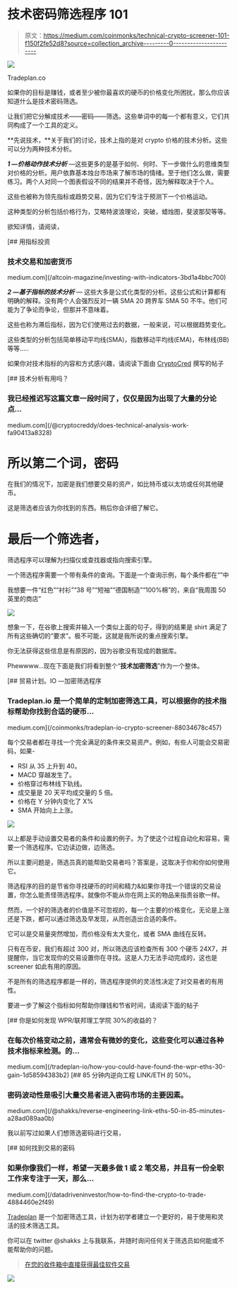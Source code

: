 # 技术密码筛选程序 101

> 原文：<https://medium.com/coinmonks/technical-crypto-screener-101-f150f2fe52d8?source=collection_archive---------0----------------------->

![](img/5117ca0fd255d95312a5c94e2586bc70.png)

Tradeplan.co

如果你的目标是赚钱，或者至少被你最喜欢的硬币的价格变化所困扰，那么你应该知道什么是技术密码筛选。

让我们把它分解成技术——密码——筛选。这些单词中的每一个都有意义，它们共同构成了一个工具的定义。

**先说技术，**关于我们的讨论，技术上指的是对 crypto 价格的技术分析。这些可以分为两种技术分析。

***1 —价格动作技术分析*** —这些更多的是基于如何、何时、下一步做什么的思维类型对价格的分析。用户依靠基本烛台市场来了解市场的情绪。至于他们怎么做，需要练习。两个人对同一个图表假设不同的结果并不奇怪，因为解释取决于个人。

这些也被称为领先指标或趋势交易，因为它们专注于预测下一个价格运动。

这种类型的分析包括价格行为，艾略特波浪理论，突破，蜡烛图，斐波那契等等。

欲知详情，请阅读，

[](/altcoin-magazine/investing-with-indicators-3bd1a4bbc700) [## 用指标投资

### 技术交易和加密货币

medium.com](/altcoin-magazine/investing-with-indicators-3bd1a4bbc700) 

***2 —基于指标的技术分析*** — 这些大多是公式化类型的分析。这些公式和计算都有明确的解释。没有两个人会强烈反对一辆 SMA 20 跨界车 SMA 50 不牛。他们可能为了争论而争论，但那并不意味着。

这些也称为滞后指标，因为它们使用过去的数据，一般来说，可以根据趋势变化。

这些类型的分析包括简单移动平均线(SMA)，指数移动平均线(EMA)，布林线(BB)等等…..

如果你对技术指标的内容和方式感兴趣，请阅读下面由 [CryptoCred](https://medium.com/u/f4aaa233d678?source=post_page-----f150f2fe52d8--------------------------------) 撰写的帖子

[](/@cryptocreddy/does-technical-analysis-work-fa90413a8328) [## 技术分析有用吗？

### 我已经推迟写这篇文章一段时间了，仅仅是因为出现了大量的分论点…

medium.com](/@cryptocreddy/does-technical-analysis-work-fa90413a8328) 

# 所以第二个词，密码

在我们的情况下，加密是我们想要交易的资产，如比特币或以太坊或任何其他硬币。

这是筛选者应该为你找到的东西。稍后你会详细了解它。

# 最后一个筛选者，

筛选程序可以理解为扫描仪或查找器或指向搜索引擎。

一个筛选程序需要一个带有条件的查询。下面是一个查询示例，每个条件都在“”中

我想要一件“红色”“衬衫”“38 号”“短袖”“德国制造”“100%棉”的，来自“我周围 50 英里的商店”

![](img/da4b63e685d560fbd1320b61d6ad6bbd.png)

想象一下，在谷歌上搜索并输入一个类似上面的句子，得到的结果是 shirt 满足了所有这些确切的“要求”。极不可能，这就是我所说的重点搜索引擎。

你无法获得这些信息是有原因的，因为谷歌没有现成的数据库。

Phewwww…现在下面是我们将看到整个“**技术加密筛选**”作为一个整体。

[](/coinmonks/tradeplan-io-crypto-screener-88034678c457) [## 贸易计划。IO —加密筛选程序

### Tradeplan.io 是一个简单的定制加密筛选工具，可以根据你的技术指标帮助你找到合适的硬币…

medium.com](/coinmonks/tradeplan-io-crypto-screener-88034678c457) 

每个交易者都在寻找一个完全满足的条件来交易资产。例如，有些人可能会交易密码，如果-

*   RSI 从 35 上升到 40。
*   MACD 穿越发生了。
*   价格穿过布林线下轨线。
*   成交量是 20 天平均成交量的 5 倍。
*   价格在 Y 分钟内变化了 X%
*   SMA 开始向上上涨。

![](img/7a7863f08b4b3cc7b981fb644bc7ac37.png)

以上都是手动设置交易者的条件和设置的例子。为了使这个过程自动化和容易，需要一个筛选程序。它边读边做，边筛选。

所以主要问题是，筛选员真的能帮助交易者吗？答案是，这取决于你和你如何使用它。

筛选程序的目的是节省你寻找硬币的时间和精力&如果你寻找一个错误的交易设置，你怎么能责怪筛选程序。就像你不能从你在网上买的物品来指责谷歌一样。

然而，一个好的筛选者的价值是不可忽视的，每一个主要的价格变化，无论是上涨还是下跌，都可以通过筛选及早发现，从而创造出合适的条件。

它可以是交易量突然增加，而价格没有太大变化，或者 SMA 曲线在反转。

只有在币安，我们有超过 300 对，所以筛选应该检查所有 300 个硬币 24X7，并提醒你，当它发现你的交易设置你在寻找。这是人力无法手动完成的，这也是 screener 如此有用的原因。

不是所有的筛选程序都是一样的，筛选程序提供的灵活性决定了对交易者的有用性。

要进一步了解这个指标如何帮助你赚钱和节省时间，请阅读下面的帖子

[](/tradeplan-io/how-you-could-have-found-the-wpr-eths-30-gain-1d58594383b2) [## 你是如何发现 WPR/联邦理工学院 30%的收益的？

### 在每次价格变动之前，通常会有微妙的变化，这些变化可以通过各种技术指标来检测。的…

medium.com](/tradeplan-io/how-you-could-have-found-the-wpr-eths-30-gain-1d58594383b2) [](/@shakks/reverse-engineering-link-eths-50-in-85-minutes-a28ad089aa0b) [## 85 分钟内逆向工程 LINK/ETH 的 50%。

### 密码波动性是吸引大量交易者进入密码市场的主要因素。

medium.com](/@shakks/reverse-engineering-link-eths-50-in-85-minutes-a28ad089aa0b) 

我以前写过如果人们想筛选密码进行交易，

[](/datadriveninvestor/how-to-find-the-crypto-to-trade-4884460e2f49) [## 如何找到交易的密码

### 如果你像我们一样，希望一天最多做 1 或 2 笔交易，并且有一份全职工作来专注于一天，那么…

medium.com](/datadriveninvestor/how-to-find-the-crypto-to-trade-4884460e2f49) 

[Tradeplan](http://tradeplan.co) 是一个加密筛选工具，计划为初学者建立一个更好的，易于使用和灵活的技术筛选工具。

你可以在 twitter @shakks 上与我联系，并随时询问任何关于筛选员如何能或不能帮助你的问题。

> [在您的收件箱中直接获得最佳软件交易](https://coincodecap.com/?utm_source=coinmonks)

[![](img/7c0b3dfdcbfea594cc0ae7d4f9bf6fcb.png)](https://coincodecap.com/?utm_source=coinmonks)